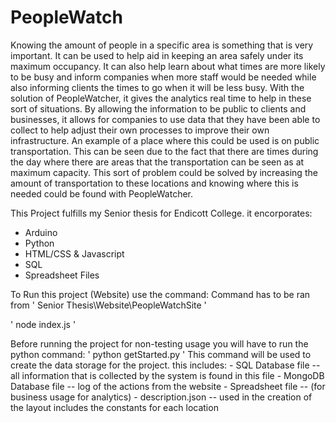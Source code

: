 # PeopleWatch
Knowing the amount of people in a specific area is something that is very important. It can be used to help aid in keeping an area safely under its maximum occupancy. It can also help learn about what times are more likely to be busy and inform companies when more staff would be needed while also informing clients the times to go when it will be less busy. With the solution of PeopleWatcher, it gives the analytics real time to help in these sort of situations. By allowing the information to be public to clients and businesses, it allows for companies to use data that they have been able to collect to help adjust their own processes to improve their own infrastructure. An example of a place where this could be used is on public transportation. This can be seen due to the fact that there are times during the day where there are areas that the transportation can be seen as at maximum capacity. This sort of problem could be solved by increasing the amount of transportation to these locations and knowing where this is needed could be found with PeopleWatcher. 

This Project fulfills my Senior thesis for Endicott College.
  it encorporates:
  - Arduino
  - Python
  - HTML/CSS & Javascript
  - SQL 
  - Spreadsheet Files
  
To Run this project (Website) use the command:
Command has to be ran from ' Senior Thesis\Website\PeopleWatchSite '

' node index.js '

Before running the project for non-testing usage you will have to run the python command:
' python getStarted.py '
	This command will be used to create the data storage for the project. this includes:
	- SQL Database file -- all information that is collected by the system is found in this file
	- MongoDB Database file -- log of the actions from the website 
	- Spreadsheet file -- (for business usage for analytics)
	- description.json -- used in the creation of the layout includes the constants for each location

